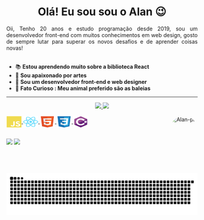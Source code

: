  # <div align="center"> Olá! Eu sou sou o Alan 😉 </div>
<div align="justify">
Oii, Tenho 20 anos e estudo programação desde 2019, sou um desenvolvedor front-end com muitos conhecimentos em web design, gosto de sempre lutar para superar os novos desafios e de aprender coisas novas!

</div>
 <br>

- 📚 **Estou aprendendo muito sobre a biblioteca React**
- 🎨 **Sou apaixonado por artes**
- 🐋 **Sou um desenvolvedor front-end e web designer**
- 🤔 **Fato Curioso : Meu animal preferido são as baleias**
<hr>

<div align="center">
  <a href="https://github.com/Alan-Santos07">
  <img height="180em" src="https://github-readme-stats.vercel.app/api?username=Alan-Santos07&show_icons=true&theme=dracula&include_all_commits=true&count_private=true"/>
  <img height="180em" src="https://github-readme-stats.vercel.app/api/top-langs/?username=Alan-Santos07&layout=compact&langs_count=7&theme=dracula"/>
</div>
<div style="display: inline_block"><br>
  <img align="center" alt="Alan-Js" height="30" width="40" src="https://raw.githubusercontent.com/devicons/devicon/master/icons/javascript/javascript-plain.svg">
  <img align="center" alt="Alan-React" height="30" width="40" src="https://raw.githubusercontent.com/devicons/devicon/master/icons/react/react-original.svg">
  <img align="center" alt="Alan-HTML" height="30" width="40" src="https://raw.githubusercontent.com/devicons/devicon/master/icons/html5/html5-original.svg">
  <img align="center" alt="Alan-CSS" height="30" width="40" src="https://raw.githubusercontent.com/devicons/devicon/master/icons/css3/css3-original.svg">
  <img align="center" alt="Alan-Csharp" height="30" width="40" src="https://raw.githubusercontent.com/devicons/devicon/master/icons/csharp/csharp-original.svg">
  <img align="right" alt="Alan-pic" height="150" style="border-radius:50px;" src="https://cdn.discordapp.com/attachments/743929438382587904/900786116813283388/147981402_283514646478884_8347178800882205234_n.jpg?width=676&height=676">
</div>
  
  ##
 
<div> 
  <a href = "mailto:alancostasantos07@gmail.com"><img src="https://img.shields.io/badge/-Gmail-%23333?style=for-the-badge&logo=gmail&logoColor=white" target="_blank"></a>
  <a href="https://www.linkedin.com/in/alan-da-costa-santos-91a13120a/" target="_blank"><img src="https://img.shields.io/badge/-LinkedIn-%230077B5?style=for-the-badge&logo=linkedin&logoColor=white" target="_blank"></a> 
 
  ![Snake animation](https://github.com/Alan-Santos07/Alan-Santos07/blob/output/github-contribution-grid-snake.svg)
 
</div>
